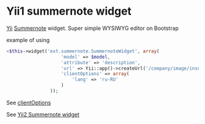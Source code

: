 # Yii1 summernote widget 
[Yii](http://www.yiiframework.com) [Summernote](http://summernote.org) widget. Super simple WYSIWYG editor on Bootstrap

example of using
```php
<$this->widget('ext.summernote.SummernoteWidget', array(
                    'model' => $model,
                    'attribute' => 'description',
                    'url' => Yii::app()->createUrl('/company/image/insertPhoto'),
                    'clientOptions' => array(
                        'lang' => 'ru-RU'
                    )
                ));
```
See [clientOptions](http://summernote.org/#/example) 

See [Yii2 Summernote widget](https://github.com/zelenin/yii2-summernote-widget)
